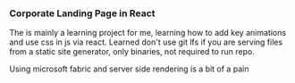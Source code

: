 ### Corporate Landing Page in React


The is mainly a learning project for me, learning how to add key animations and use css in js via react.
Learned don't use git lfs if you are serving files from a static site generator, only binaries, not required to run repo.


Using microsoft fabric and server side rendering is a bit of a pain